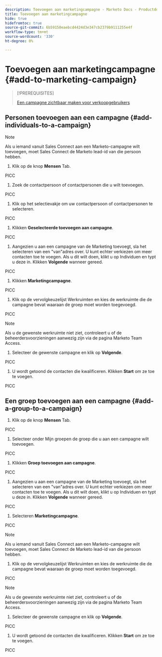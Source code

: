 ```yaml
---
description: Toevoegen aan marketingcampagne - Marketo Docs - Productdocumentatie
title: Toevoegen aan marketingcampagne
hide: true
hidefromtoc: true
source-git-commit: 6b59150eaebcd4424d3e347cb2379b9111255e4f
workflow-type: tm+mt
source-wordcount: '330'
ht-degree: 0%

---
```


# Toevoegen aan marketingcampagne {#add-to-marketing-campaign}

>[!PREREQUISITES]
>
>[Een campagne zichtbaar maken voor verkoopgebruikers](/help/marketo/product-docs/marketo-sales-insight/actions/marketo/make-a-campaign-visible-to-sales-connect-users.md)

## Personen toevoegen aan een campagne {#add-individuals-to-a-campaign}

>[!NOTE]
>
>Als u iemand vanuit Sales Connect aan een Marketo-campagne wilt toevoegen, moet Sales Connect de Marketo lead-id van die persoon hebben.

1. Klik op de knop **Mensen** Tab.

PICC

1. Zoek de contactpersoon of contactpersonen die u wilt toevoegen.

PICC

1. Klik op het selectievakje om uw contactpersoon of contactpersonen te selecteren.

PICC

1. Klikken **Geselecteerde toevoegen aan campagne**.

PICC

1. Aangezien u aan een campagne van de Marketing toevoegt, sla het selecteren van een &quot;van&quot;adres over. U kunt echter verkiezen om meer contacten toe te voegen. Als u dit wilt doen, klikt u op Individuen en typt u deze in. Klikken **Volgende** wanneer gereed.

PICC

1. Klikken **Marketingcampagne**.

PICC

1. Klik op de vervolgkeuzelijst Werkruimten en kies de werkruimte die de campagne bevat waaraan de groep moet worden toegevoegd.

PICC

>[!NOTE]
>
>Als u de gewenste werkruimte niet ziet, controleert u of de beheerdersvoorzieningen aanwezig zijn via de pagina Marketo Team Access.

1. Selecteer de gewenste campagne en klik op **Volgende**.

PICC

1. U wordt getoond de contacten die kwalificeren. Klikken **Start** om ze toe te voegen.

PICC

## Een groep toevoegen aan een campagne {#add-a-group-to-a-campaign}

1. Klik op de knop **Mensen** Tab.

PICC

1. Selecteer onder Mijn groepen de groep die u aan een campagne wilt toevoegen.

PICC

1. Klikken **Groep toevoegen aan campagne**.

PICC

1. Aangezien u aan een campagne van de Marketing toevoegt, sla het selecteren van een &quot;van&quot;adres over. U kunt echter verkiezen om meer contacten toe te voegen. Als u dit wilt doen, klikt u op Individuen en typt u deze in. Klikken **Volgende** wanneer gereed.

PICC

1. Selecteren **Marketingcampagne**.

PICC

>[!NOTE]
>
>Als u iemand vanuit Sales Connect aan een Marketo-campagne wilt toevoegen, moet Sales Connect de Marketo lead-id van die persoon hebben.

1. Klik op de vervolgkeuzelijst Werkruimten en kies de werkruimte die de campagne bevat waaraan de groep moet worden toegevoegd.

PICC

>[!NOTE]
>
>Als u de gewenste werkruimte niet ziet, controleert u of de beheerdersvoorzieningen aanwezig zijn via de pagina Marketo Team Access.

1. Selecteer de gewenste campagne en klik op **Volgende**.

PICC

1. U wordt getoond de contacten die kwalificeren. Klikken **Start** om ze toe te voegen.

PICC
